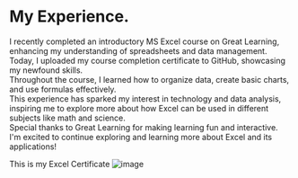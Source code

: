 # My Experience. 

I recently completed an introductory MS Excel course on Great Learning, enhancing my understanding of spreadsheets and data management.  
Today, I uploaded my course completion certificate to GitHub, showcasing my newfound skills.  
Throughout the course, I learned how to organize data, create basic charts, and use formulas effectively.  
This experience has sparked my interest in technology and data analysis, inspiring me to explore more about how Excel can be used in different subjects like math and science.   
Special thanks to Great Learning for making learning fun and interactive.   
I'm excited to continue exploring and learning more about Excel and its applications!  


This is my Excel Certificate
![image](https://github.com/user-attachments/assets/460cdc9a-cef1-4d96-b91c-ee421e3df20b)

